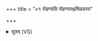 +++
title = "०१ रोहण्यसि रोहण्यस्थ्नश्छिन्नस्य"

+++
<details><summary>मूलम् (VS)</summary>

रोह॑ण्यसि॒ रोह॑ण्य॒स्थ्नश्छि॒न्नस्य॒ रोह॑णी। रो॒हये॒दम॑रुन्धति ॥
</details>